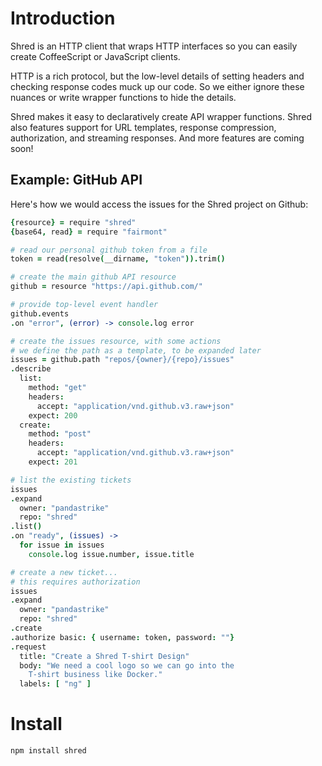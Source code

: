 # Introduction

Shred is an HTTP client that wraps HTTP interfaces so you can easily create CoffeeScript or JavaScript clients.

HTTP is a rich protocol, but the low-level details of setting headers and checking response codes muck up our code. So we either ignore these nuances or write wrapper functions to hide the details.

Shred makes it easy to declaratively create API wrapper functions. Shred also features support for URL templates, response compression, authorization, and streaming responses. And more features are coming soon!

## Example: GitHub API

Here's how we would access the issues for the Shred project on Github:

```coffeescript
{resource} = require "shred"
{base64, read} = require "fairmont"

# read our personal github token from a file
token = read(resolve(__dirname, "token")).trim()

# create the main github API resource
github = resource "https://api.github.com/"

# provide top-level event handler
github.events
.on "error", (error) -> console.log error

# create the issues resource, with some actions
# we define the path as a template, to be expanded later
issues = github.path "repos/{owner}/{repo}/issues"
.describe
  list:
    method: "get"
    headers:
      accept: "application/vnd.github.v3.raw+json"
    expect: 200
  create:
    method: "post"
    headers:
      accept: "application/vnd.github.v3.raw+json"
    expect: 201

# list the existing tickets
issues
.expand
  owner: "pandastrike"
  repo: "shred"
.list()
.on "ready", (issues) ->
  for issue in issues
    console.log issue.number, issue.title

# create a new ticket...
# this requires authorization
issues
.expand
  owner: "pandastrike"
  repo: "shred"
.create
.authorize basic: { username: token, password: ""}
.request
  title: "Create a Shred T-shirt Design"
  body: "We need a cool logo so we can go into the
    T-shirt business like Docker."
  labels: [ "ng" ]

```

# Install

`npm install shred`
